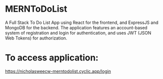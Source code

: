 # MERNToDoList
A Full Stack To Do List App using React for the frontend, and ExpressJS and MongoDB for the backend.
The application features an account-based system of registration and login for authentication, and uses JWT (JSON Web Tokens) for authorization.

# To access application:
https://nicholasweecw-merntodolist.cyclic.app/login
